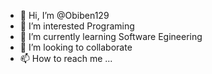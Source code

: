 - 👋 Hi, I’m @Obiben129
- 👀 I’m interested Programing 
- 🌱 I’m currently learning Software Egineering 
- 💞️ I’m looking to collaborate 
- 📫 How to reach me ...

<!---
Obiben129/Obiben129 is a ✨ special ✨ repository because its `README.md` (this file) appears on your GitHub profile.
You can click the Preview link to take a look at your changes.
--->
